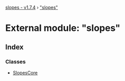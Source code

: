[slopes - v1.7.4](../README.md) › ["slopes"](_slopes_.md)

# External module: "slopes"

## Index

### Classes

* [SlopesCore](../classes/_slopes_.slopescore.md)
